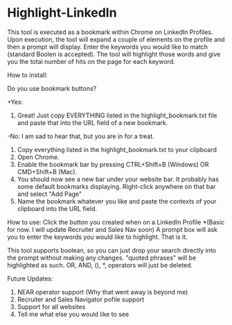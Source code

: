 # Highlight-LinkedIn
This tool is executed as a bookmark within Chrome on LinkedIn Profiles. 
Upon execution, the tool will expand a couple of elements on the profile and then a prompt will display. 
Enter the keywords you would like to match (standard Boolen is accepted).
The tool will highlight those words and give you the total number of hits on the page for each keyword.


How to install:

Do you use bookmark buttons? 

+Yes: 
  1) Great! Just copy EVERYTHING listed in the highlight_bookmark.txt file and paste that into the URL field of a new bookmark.

-No: I am sad to hear that, but you are in for a treat.
  1) Copy everything listed in the highlight_bookmark.txt to your clipboard
  2) Open Chrome. 
  3) Enable the bookmark bar by pressing CTRL+Shift+B (Windows) OR CMD+Shift+B (Mac).
  4) You should now see a new bar under your website bar. It probably has some default bookmarks displaying. Right-click anywhere on that bar and select "Add Page"
  5) Name the bookmark whatever you like and paste the contexts of your clipboard into the URL field.


How to use:
Click the button you created when on a LinkedIn Profile *(Basic for now. I will update Recruiter and Sales Nav soon)
A prompt box will ask you to enter the keywords you would like to highlight. That is it.

This tool supports boolean, so you can just drop your search directly into the prompt without making any changes. 
"quoted phrases" will be highlighted as such. OR, AND, (), *, operators will just be deleted.


Future Updates:
  1) NEAR operator support (Why that went away is beyond me)
  2) Recruiter and Sales Navigator pofile support
  3) Support for all websites
  4) Tell me what else you would like to see

